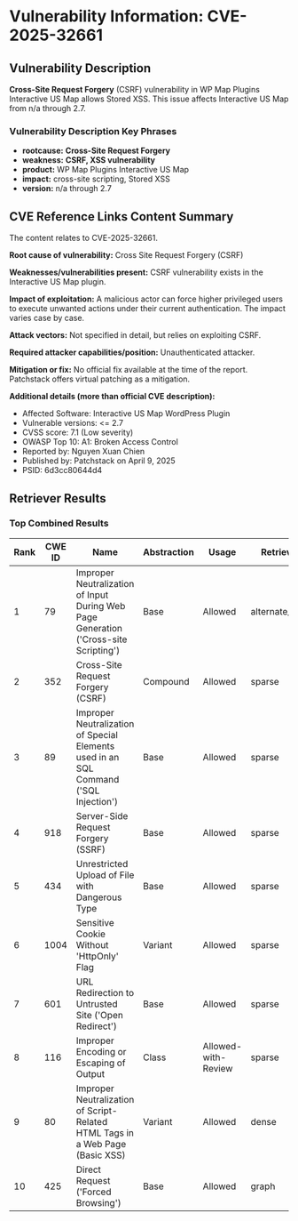 # Vulnerability Information: CVE-2025-32661

## Vulnerability Description
**Cross-Site Request Forgery** (CSRF) vulnerability in WP Map Plugins Interactive US Map allows Stored XSS. This issue affects Interactive US Map from n/a through 2.7.

### Vulnerability Description Key Phrases
- **rootcause:** **Cross-Site Request Forgery**
- **weakness:** **CSRF, XSS vulnerability**
- **product:** WP Map Plugins Interactive US Map
- **impact:** cross-site scripting, Stored XSS
- **version:** n/a through 2.7

## CVE Reference Links Content Summary
The content relates to CVE-2025-32661.

**Root cause of vulnerability:**
Cross Site Request Forgery (CSRF)

**Weaknesses/vulnerabilities present:**
CSRF vulnerability exists in the Interactive US Map plugin.

**Impact of exploitation:**
A malicious actor can force higher privileged users to execute unwanted actions under their current authentication. The impact varies case by case.

**Attack vectors:**
Not specified in detail, but relies on exploiting CSRF.

**Required attacker capabilities/position:**
Unauthenticated attacker.

**Mitigation or fix:**
No official fix available at the time of the report. Patchstack offers virtual patching as a mitigation.

**Additional details (more than official CVE description):**
- Affected Software: Interactive US Map WordPress Plugin
- Vulnerable versions: <= 2.7
- CVSS score: 7.1 (Low severity)
- OWASP Top 10: A1: Broken Access Control
- Reported by: Nguyen Xuan Chien
- Published by: Patchstack on April 9, 2025
- PSID: 6d3cc80644d4

## Retriever Results

### Top Combined Results

| Rank | CWE ID | Name | Abstraction | Usage  | Retrievers | Individual Scores |
|------|--------|------|-------------|-------|------------|-------------------|
| 1 | 79 | Improper Neutralization of Input During Web Page Generation ('Cross-site Scripting') | Base | Allowed | alternate_terms | 0.800 |
| 2 | 352 | Cross-Site Request Forgery (CSRF) | Compound | Allowed | sparse | 0.272 |
| 3 | 89 | Improper Neutralization of Special Elements used in an SQL Command ('SQL Injection') | Base | Allowed | sparse | 0.191 |
| 4 | 918 | Server-Side Request Forgery (SSRF) | Base | Allowed | sparse | 0.182 |
| 5 | 434 | Unrestricted Upload of File with Dangerous Type | Base | Allowed | sparse | 0.171 |
| 6 | 1004 | Sensitive Cookie Without 'HttpOnly' Flag | Variant | Allowed | sparse | 0.170 |
| 7 | 601 | URL Redirection to Untrusted Site ('Open Redirect') | Base | Allowed | sparse | 0.170 |
| 8 | 116 | Improper Encoding or Escaping of Output | Class | Allowed-with-Review | sparse | 0.163 |
| 9 | 80 | Improper Neutralization of Script-Related HTML Tags in a Web Page (Basic XSS) | Variant | Allowed | dense | 0.543 |
| 10 | 425 | Direct Request ('Forced Browsing') | Base | Allowed | graph | 0.002 |

